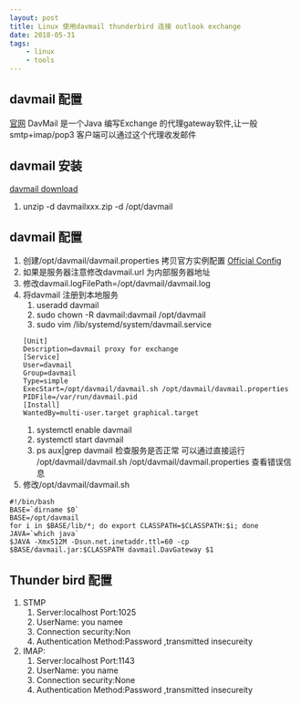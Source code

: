 ```yaml
---
layout: post
title: Linux 使用davmail thunderbird 连接 outlook exchange 
date: 2018-05-31
tags:
    - linux
    - tools
---
```


## davmail 配置
[官网](http://davmail.sourceforge.net/)
DavMail 是一个Java 编写Exchange 的代理gateway软件,让一般smtp+imap/pop3 客户端可以通过这个代理收发邮件

<!--more-->
## davmail 安装
[davmail download](https://sourceforge.net/projects/davmail/files/davmail/4.8.6/davmail-4.8.6-2600.zip/download)
1. unzip -d davmailxxx.zip -d /opt/davmail

## davmail 配置
1. 创建/opt/davmail/davmail.properties 拷贝官方实例配置 [Official Config](http://davmail.sourceforge.net/serversetup.html)
1. 如果是服务器注意修改davmail.url 为内部服务器地址
1. 修改davmail.logFilePath=/opt/davmail/davmail.log
1. 将davmail 注册到本地服务
    1. useradd davmail
    1. sudo chown -R davmail:davmail /opt/davmail
    1. sudo vim /lib/systemd/system/davmail.service
    ```
    [Unit]
    Description=davmail proxy for exchange
    [Service]
    User=davmail
    Group=davmail
    Type=simple
    ExecStart=/opt/davmail/davmail.sh /opt/davmail/davmail.properties
    PIDFile=/var/run/davmail.pid
    [Install]
    WantedBy=multi-user.target graphical.target
    ```
    1. systemctl enable davmail
    1. systemctl start davmail
    1. ps aux|grep davmail 检查服务是否正常 可以通过直接运行 /opt/davmail/davmail.sh /opt/davmail/davmail.properties 查看错误信息
1. 修改/opt/davmail/davmail.sh
```
#!/bin/bash
BASE=`dirname $0`
BASE=/opt/davmail
for i in $BASE/lib/*; do export CLASSPATH=$CLASSPATH:$i; done
JAVA=`which java`
$JAVA -Xmx512M -Dsun.net.inetaddr.ttl=60 -cp $BASE/davmail.jar:$CLASSPATH davmail.DavGateway $1
```


## Thunder bird 配置
1. STMP 
    1. Server:localhost Port:1025
    1. UserName: you namee
    1. Connection security:Non
    1. Authentication Method:Password ,transmitted insecureity
1. IMAP:
    1. Server:localhost Port:1143
    1. UserName: you name
    1. Connection security:None
    1. Authentication Method:Password ,transmitted insecureity
